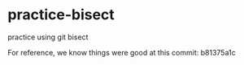 # practice-bisect
practice using git bisect

For reference, we know things were good at this commit: b81375a1c

